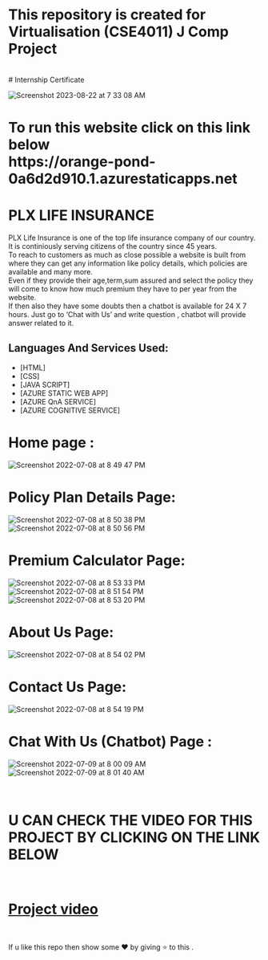 # This repository is created for Virtualisation (CSE4011) J Comp Project
<br>
# Internship Certificate

![Screenshot 2023-08-22 at 7 33 08 AM](https://github.com/Ujjwal-21/FRT_INTERNSHIP/assets/88342385/707e1097-6e7f-4c05-9409-013583d7b1fa)
<h1>
To run this website  click on this link below <br>
https://orange-pond-0a6d2d910.1.azurestaticapps.net
</h1>

#  PLX LIFE INSURANCE 

PLX Life Insurance is one of the top life insurance company of our country.<br>
It is continiously serving citizens of the country since 45 years.<br>
To reach to customers as much as close possible a website is built from where they can get any information like policy details, which policies are available and many more.<br>
Even if they provide their age,term,sum assured and select the policy they will come to know how much premium they have to per year from the website.<br>
If then also they have some doubts then a chatbot is available for 24 X 7 hours. Just go to ‘Chat with Us’ and write question , chatbot will provide answer related to it.<br>

## Languages And Services Used:

 - [HTML]
 - [CSS]
 - [JAVA SCRIPT]
 - [AZURE STATIC WEB APP]
 - [AZURE QnA SERVICE]
 - [AZURE COGNITIVE SERVICE]
# Home page : 

![Screenshot 2022-07-08 at 8 49 47 PM](https://user-images.githubusercontent.com/88342385/178023460-37d4d687-7ac3-420a-b284-777c042e9276.png)

#  Policy Plan Details Page:

![Screenshot 2022-07-08 at 8 50 38 PM](https://user-images.githubusercontent.com/88342385/178023949-f4fdb1ce-6195-487d-9c78-bf752cd6ebae.png)
![Screenshot 2022-07-08 at 8 50 56 PM](https://user-images.githubusercontent.com/88342385/178024112-b6b2f8ab-2d15-464b-b639-2d5553fd1db7.png)

# Premium Calculator Page: 

![Screenshot 2022-07-08 at 8 53 33 PM](https://user-images.githubusercontent.com/88342385/178024491-240b13b2-b9bc-40e2-a752-beed404864e4.png)
![Screenshot 2022-07-08 at 8 51 54 PM](https://user-images.githubusercontent.com/88342385/178024776-0f66452f-5ed9-4e95-83a0-4868001b509a.png)
![Screenshot 2022-07-08 at 8 53 20 PM](https://user-images.githubusercontent.com/88342385/178024705-b372a378-3ffd-4a8e-a068-230b0e17f2bf.png)

#  About Us Page:
![Screenshot 2022-07-08 at 8 54 02 PM](https://user-images.githubusercontent.com/88342385/178043115-04d1fc93-8ed6-43ab-b20d-09d8b2bee109.png)

#  Contact Us Page:
![Screenshot 2022-07-08 at 8 54 19 PM](https://user-images.githubusercontent.com/88342385/178043247-21478650-82a5-4f1e-b9b9-b58575185ae6.png)

# Chat With Us (Chatbot) Page :

![Screenshot 2022-07-09 at 8 00 09 AM](https://user-images.githubusercontent.com/88342385/178088432-f9d6b709-f49f-4fca-99fa-18d9e90cecce.png)
![Screenshot 2022-07-09 at 8 01 40 AM](https://user-images.githubusercontent.com/88342385/178088435-541b1139-b0d7-4574-b549-aa4d29dfed6d.png)


<br>

# U CAN CHECK THE VIDEO FOR THIS PROJECT BY CLICKING ON THE LINK BELOW
<br>

# [Project video](https://youtu.be/djaVxMZB8g4)

<br>

If u like this repo  then  show some ❤️ by giving ⭐ to this  . 
